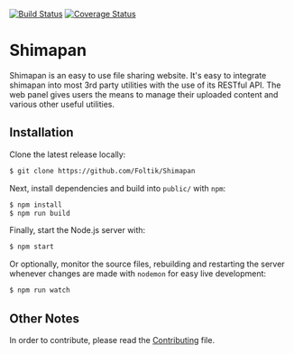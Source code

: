 [![Build Status][build-image]][build-url] [![Coverage Status][coverage-image]][coverage-url]
# Shimapan
Shimapan is an easy to use file sharing website. It's easy to integrate shimapan into
most 3rd party utilities with the use of its RESTful API. The web panel gives users the
means to manage their uploaded content and various other useful utilities.

## Installation
Clone the latest release locally:
```bash
$ git clone https://github.com/Foltik/Shimapan
```

Next, install dependencies and build into `public/` with `npm`:
```bash
$ npm install
$ npm run build
```

Finally, start the Node.js server with:
```bash
$ npm start
```
Or optionally, monitor the source files, rebuilding and restarting the server
whenever changes are made with `nodemon` for easy live development:
```bash
$ npm run watch
```

## Other Notes
In order to contribute, please read the [Contributing](CONTRIBUTING.md) file.

[build-image]: https://travis-ci.com/Foltik/Shimapan.svg?branch=master
[build-url]: https://travis-ci.com/Foltik/Shimapan

[coverage-image]: https://img.shields.io/codecov/c/github/Foltik/shimapan/master.svg
[coverage-url]: https://codecov.io/gh/Foltik/Shimapan
